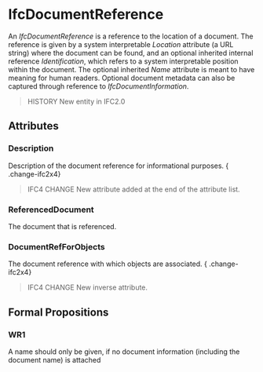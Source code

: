 # IfcDocumentReference

An _IfcDocumentReference_ is a reference to the location of a document. The reference is given by a system interpretable _Location_ attribute (a URL string) where the document can be found, and an optional inherited internal reference _Identification_, which refers to a system interpretable position within the document. The optional inherited _Name_ attribute is meant to have meaning for human readers. Optional document metadata can also be captured through reference to _IfcDocumentInformation_.<!-- end of definition -->

> HISTORY  New entity in IFC2.0

## Attributes

### Description
Description of the document reference for informational purposes.
{ .change-ifc2x4}
> IFC4 CHANGE  New attribute added at the end of the attribute list.

### ReferencedDocument
The document that is referenced.

### DocumentRefForObjects
The document reference with which objects are associated.
{ .change-ifc2x4}
> IFC4 CHANGE  New inverse attribute.

## Formal Propositions

### WR1
A name should only be given, if no document information (including the document name) is attached
